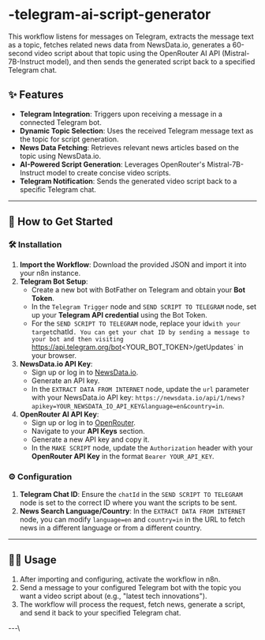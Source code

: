 # -telegram-ai-script-generator
This workflow listens for messages on Telegram, extracts the message text as a topic, fetches related news data from NewsData.io, generates a 60-second video script about that topic using the OpenRouter AI API (Mistral-7B-Instruct model), and then sends the generated script back to a specified Telegram chat.

## ✨ Features
-   **Telegram Integration**: Triggers upon receiving a message in a connected Telegram bot.
-   **Dynamic Topic Selection**: Uses the received Telegram message text as the topic for script generation.
-   **News Data Fetching**: Retrieves relevant news articles based on the topic using NewsData.io.
-   **AI-Powered Script Generation**: Leverages OpenRouter's Mistral-7B-Instruct model to create concise video scripts.
-   **Telegram Notification**: Sends the generated video script back to a specific Telegram chat.

---

## 🚀 How to Get Started

### 🛠️ Installation
1.  **Import the Workflow**: Download the provided JSON and import it into your n8n instance.
2.  **Telegram Bot Setup**:
    * Create a new bot with BotFather on Telegram and obtain your **Bot Token**.
    * In the `Telegram Trigger` node and `SEND SCRIPT TO TELEGRAM` node, set up your **Telegram API credential** using the Bot Token.
    * For the `SEND SCRIPT TO TELEGRAM` node, replace your id` with your target `chatId`. You can get your chat ID by sending a message to your bot and then visiting `https://api.telegram.org/bot<YOUR_BOT_TOKEN>/getUpdates` in your browser.
3.  **NewsData.io API Key**:
    * Sign up or log in to [NewsData.io](https://newsdata.io/).
    * Generate an API key.
    * In the `EXTRACT DATA FROM INTERNET` node, update the `url` parameter with your NewsData.io API key: `https://newsdata.io/api/1/news?apikey=YOUR_NEWSDATA_IO_API_KEY&language=en&country=in`.
4.  **OpenRouter AI API Key**:
    * Sign up or log in to [OpenRouter](https://openrouter.ai/).
    * Navigate to your **API Keys** section.
    * Generate a new API key and copy it.
    * In the `MAKE SCRIPT` node, update the `Authorization` header with your **OpenRouter API Key** in the format `Bearer YOUR_API_KEY`.

### ⚙️ Configuration
1.  **Telegram Chat ID**: Ensure the `chatId` in the `SEND SCRIPT TO TELEGRAM` node is set to the correct ID where you want the scripts to be sent.
2.  **News Search Language/Country**: In the `EXTRACT DATA FROM INTERNET` node, you can modify `language=en` and `country=in` in the URL to fetch news in a different language or from a different country.

---

## 🏃‍♀️ Usage
1.  After importing and configuring, activate the workflow in n8n.
2.  Send a message to your configured Telegram bot with the topic you want a video script about (e.g., "latest tech innovations").
3.  The workflow will process the request, fetch news, generate a script, and send it back to your specified Telegram chat.

---\

